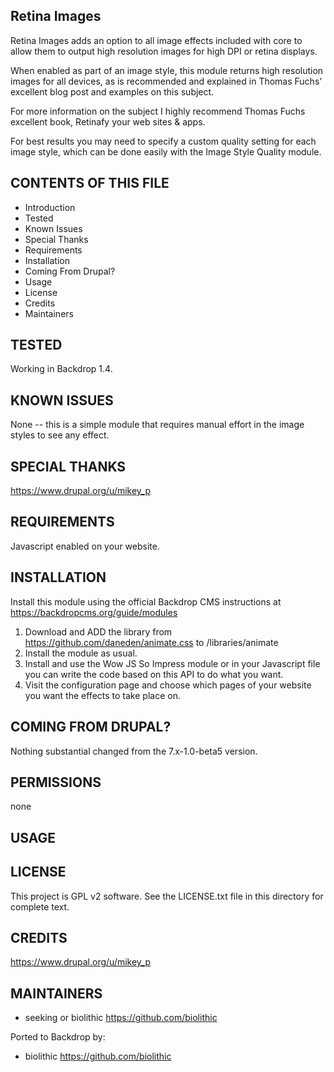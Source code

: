 Retina Images
---------------------

Retina Images adds an option to all image effects included with core to allow them to output high resolution images for high DPI or retina displays.

When enabled as part of an image style, this module returns high resolution images for all devices, as is recommended and explained in Thomas Fuchs' excellent blog post and examples on this subject.

For more information on the subject I highly recommend Thomas Fuchs excellent book, Retinafy your web sites & apps.

For best results you may need to specify a custom quality setting for each image style, which can be done easily with the Image Style Quality module.

CONTENTS OF THIS FILE
---------------------

 - Introduction
 - Tested
 - Known Issues
 - Special Thanks
 - Requirements
 - Installation
 - Coming From Drupal?
 - Usage
 - License
 - Credits
 - Maintainers

TESTED
-----

Working in Backdrop 1.4.

KNOWN ISSUES
---------------------

None -- this is a simple module that requires manual effort in the image styles to see any effect.

SPECIAL THANKS
--------------

<https://www.drupal.org/u/mikey_p>

REQUIREMENTS
------------

Javascript enabled on your website.

INSTALLATION
------------

Install this module using the official Backdrop CMS instructions at https://backdropcms.org/guide/modules

1. Download and ADD the library from https://github.com/daneden/animate.css to /libraries/animate
2. Install the module as usual.
3. Install and use the Wow JS So Impress module or in your Javascript file you can write the code based on this API to do what you want.
4. Visit the configuration page and choose which pages of your website you want the effects to take place on.

COMING FROM DRUPAL?
-------------------

Nothing substantial changed from the 7.x-1.0-beta5 version.

PERMISSIONS
------------

none

USAGE
-----



LICENSE
-------

This project is GPL v2 software. See the LICENSE.txt file in this directory for complete text.

CREDITS
-----------

<https://www.drupal.org/u/mikey_p>

MAINTAINERS
-----------

- seeking or biolithic <https://github.com/biolithic>

Ported to Backdrop by:

- biolithic <https://github.com/biolithic>
